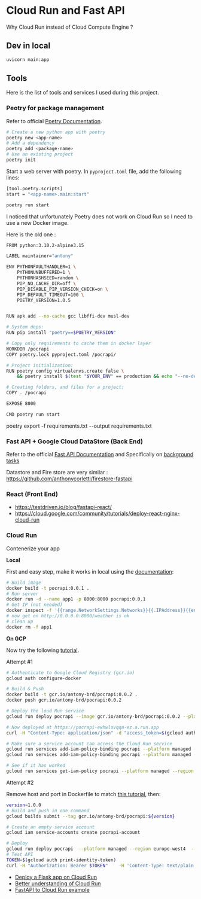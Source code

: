 # Cloud Run and Fast API



Why Cloud Run instead of Cloud Compute Engine ?



## Dev in local

```sh
uvicorn main:app
```

## Tools 

Here is the list of tools and services I used during this project.

### Peotry for package management

Refer to official [Poetry Documentation](https://python-poetry.org/docs/basic-usage/).

```sh
# Create a new python app with poetry
poetry new <app-name>
# Add a dependency
poetry add <package-name>
# Use an existing project
poetry init
```

Start a web server with poetry. In ```pyproject.toml``` file, add the following lines:

```sh
[tool.poetry.scripts]
start = "<app-name>.main:start"
```

```sh
poetry run start
```


I noticed that unfortunately Poetry does not work on Cloud Run so I need to use a new Docker image.

Here is the old one :

```sh
FROM python:3.10.2-alpine3.15

LABEL maintainer="antony"

ENV PYTHONFAULTHANDLER=1 \
    PYTHONUNBUFFERED=1 \
    PYTHONHASHSEED=random \
    PIP_NO_CACHE_DIR=off \
    PIP_DISABLE_PIP_VERSION_CHECK=on \
    PIP_DEFAULT_TIMEOUT=100 \
    POETRY_VERSION=1.0.5


RUN apk add --no-cache gcc libffi-dev musl-dev

# System deps:
RUN pip install "poetry==$POETRY_VERSION"

# Copy only requirements to cache them in docker layer
WORKDIR /pocrapi
COPY poetry.lock pyproject.toml /pocrapi/

# Project initialization:
RUN poetry config virtualenvs.create false \
    && poetry install $(test "$YOUR_ENV" == production && echo "--no-dev") --no-interaction --no-ansi

# Creating folders, and files for a project:
COPY . /pocrapi

EXPOSE 8000

CMD poetry run start
```

poetry export -f requirements.txt --output requirements.txt


### Fast API + Google Cloud DataStore (Back End)

Refer to the official [Fast API Documentation](https://fastapi.tiangolo.com/) and Specifically on [background tasks](https://fastapi.tiangolo.com/tutorial/background-tasks/)


Datastore and Fire store are very similar : https://github.com/anthonycorletti/firestore-fastapi


### React (Front End)

* https://testdriven.io/blog/fastapi-react/
* https://cloud.google.com/community/tutorials/deploy-react-nginx-cloud-run
### Cloud Run

Contenerize your app

**Local**

First and easy step, make it works in local using the [documentation](https://fastapi.tiangolo.com/deployment/docker/):

```sh
# Build image
docker build -t pocrapi:0.0.1 .
# Run server
docker run -d --name app1 -p 8000:8000 pocrapi:0.0.1
# Get IP (not needed)
docker inspect -f '{{range.NetworkSettings.Networks}}{{.IPAddress}}{{end}}' app1
# now get on http://0.0.0.0:8000/weather is ok
# clean up
docker rm -f app1 
```

**On GCP**

Now try the following [tutorial](https://cloud.google.com/run/docs/quickstarts/build-and-deploy/deploy-python-service).

Attempt #1

```sh
# Authenticate to Google Cloud Registry (gcr.io)
gcloud auth configure-docker

# Build & Push
docker build -t gcr.io/antony-brd/pocrapi:0.0.2 .
docker push gcr.io/antony-brd/pocrapi:0.0.2

# Deploy the loud Run service
gcloud run deploy pocrapi --image gcr.io/antony-brd/pocrapi:0.0.2 --platform managed --region europe-west4  --service-account godlike@antony-brd.iam.gserviceaccount.com --no-allow-unauthenticated

# Now deployed at https://pocrapi-ewhwlsvqqa-ez.a.run.app
curl -H "Content-Type: application/json" -d "access_token=$(gcloud auth application-default print-access-token)" https://pocrapi-ewhwlsvqqa-ez.a.run.apptokeninfo

# Make sure a service account can access the Cloud Run service
gcloud run services add-iam-policy-binding pocrapi --platform managed --region europe-west4 --member='serviceAccount:github-actions@antony-brd.iam.gserviceaccount.com'  --role=roles/run.invoker
gcloud run services add-iam-policy-binding pocrapi --platform managed --region europe-west4 --member='user:antonybernadou@gmail.com'  --role=roles/run.admin

# See if it has worked
gcloud run services get-iam-policy pocrapi --platform managed --region europe-west4

```
Attempt #2

Remove host and port in Dockerfile to match [this tutorial](https://cloud.google.com/run/docs/tutorials/secure-services), then:

```sh
version=1.0.0
# Build and push in one command 
gcloud builds submit --tag gcr.io/antony-brd/pocrapi:${version}

# Create an empty service account
gcloud iam service-accounts create pocrapi-account

# Deploy
gcloud run deploy pocrapi  --platform managed --region europe-west4  --image gcr.io/antony-brd/pocrapi:${version}  --service-account pocrapi-account   --no-allow-unauthenticated
# Test API
TOKEN=$(gcloud auth print-identity-token)
curl -H "Authorization: Bearer $TOKEN"    -H 'Content-Type: text/plain'   https://pocrapi-ewhwlsvqqa-ez.a.run.app/weather
```


* [Deploy a Flask app on Cloud Run](https://cloud.google.com/run/docs/quickstarts/build-and-deploy/deploy-python-service)
* [Better understanding of Cloud Run](https://github.com/ahmetb/cloud-run-faq)
* [FastAPI to Cloud Run example](https://github.com/anthonycorletti/cloudrun-fastapi/blob/main/Dockerfile)